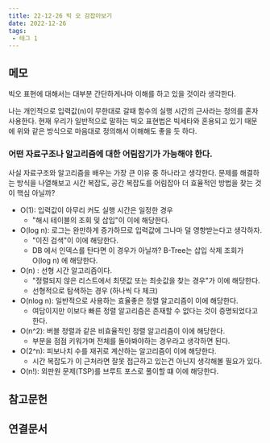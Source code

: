```yaml
---
title: 22-12-26 빅 오 감잡아보기
date: 2022-12-26
tags:
 - 태그 1
---
```


## 메모

빅오 표현에 대해서는 대부분 간단하게나마 이해를 하고 있을 것이라 생각한다.

나는 개인적으로 입력값(n)이 무한대로 갈때 함수의 실행 시간의 근사라는 정의를 혼자 사용한다. 현재 우리가 일반적으로 말하는 빅오 표현법은 빅세타와 혼용되고 있기 때문에 위와 같은 방식으로 마음대로 정의해서 이해해도 좋을 듯 하다.

### 어떤 자료구조나 알고리즘에 대한 어림잡기가 가능해야 한다.

사실 자료구조와 알고리즘을 배우는 가장 큰 이유 중 하나라고 생각한다. 문제를 해결하는 방식을 나열해보고 시간 복잡도, 공간 복잡도를 어림잡아 더 효율적인 방법을 찾는 것이 핵심 아닐까?

- O(1): 입력값이 아무리 커도 실행 시간은 일정한 경우
	- "해시 테이블의 조회 및 삽입"이 이에 해당한다.
- O(log n): 로그는 완만하게 증가하므로 입력값에 그나마 덜 영향받는다고 생각하자.
	- "이진 검색"이 이에 해당한다. 
	- DB 에서 인덱스를 탄다면 이 경우가 아닐까? B-Tree는 삽입 삭제 조회가 O(log n) 에 해당한다.
- O(n) : 선형 시간 알고리즘이다. 
	- "정렬되지 않은 리스트에서 최댓값 또는 최솟값을 찾는 경우"가 이에 해당한다.
	- 선형적으로 탐색하는 경우 (하나씩 다 체크)
- O(nlog n): 일반적으로 사용하는 효율좋은 정렬 알고리즘이 이에 해당한다.
	- 여담이지만 이보다 빠른 정렬 알고리즘은 존재할 수 없다는 것이 증명되었다고 한다.
- O(n^2): 버블 정렬과 같은 비효율적인 정렬 알고리즘이 이에 해당한다.
	- 부분을 점점 키워가며 전체를 돌아봐야하는 경우라고 생각하면 된다.
- O(2^n): 피보나치 수를 재귀로 계산하는 알고리즘이 이에 해당한다.
	- 시간 복잡도가 이 근처라면 잘못 접근하고 있는건 아닌지 생각해볼 필요가 있다.
- O(n!): 외판원 문제(TSP)를 브루트 포스로 풀이할 떄 이에 해당한다.

## 참고문헌


## 연결문서

